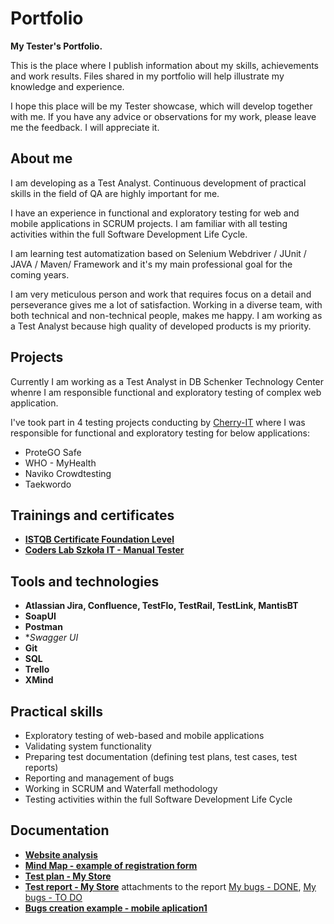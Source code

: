 # Portfolio
**My Tester's Portfolio.**

This is the place where I publish information about my skills, achievements and work results. Files shared in my portfolio will help illustrate my knowledge and experience.

I hope this place will be my Tester showcase, which will develop together with me.
If you have any advice or observations for my work, please leave me the feedback. I will appreciate it.


## About me
I am developing as a Test Analyst. 
Continuous development of practical skills in the field of QA are highly important for me.

I have an experience in functional and exploratory testing for web and mobile applications in SCRUM projects. I am familiar with all testing activities within the full Software Development Life Cycle.

I am learning test automatization based on Selenium Webdriver / JUnit / JAVA / Maven/ Framework and it's my main professional goal for the coming years.

I am very meticulous person and work that requires focus on a detail and perseverance gives me a lot of satisfaction. Working in a diverse team, with both technical and non-technical people, makes me happy.
I am working as a Test Analyst because high quality of developed products is my priority. 


## Projects
Currently I am working as a Test Analyst in DB Schenker Technology Center whenre I am responsible functional and exploratory testing of complex web application.

I've took part in 4 testing projects conducting by [Cherry-IT](http://cherry-it.pl/) where I was responsible for functional and exploratory testing for below applications:
* ProteGO Safe
* WHO - MyHealth
* Naviko Crowdtesting
* Taekwordo

## Trainings and certificates
* **[ISTQB Certificate Foundation Level](https://drive.google.com/file/d/1BVXTENwwOU1G-3KEW4weLdKVKMzKrA_i/view?usp=sharing)**
* **[Coders Lab Szkoła IT - Manual Tester](https://drive.google.com/file/d/1mgxPwrTAYT06EFsOd1vrLeWnf1U85yL6/view?usp=sharing)**

## Tools and technologies
* **Atlassian Jira, Confluence, TestFlo, TestRail, TestLink, MantisBT**
* **SoapUI**
* **Postman**
* **Swagger UI*
* **Git**
* **SQL**
* **Trello**
* **XMind**

## Practical skills
* Exploratory testing of web-based and mobile applications
* Validating system functionality
* Preparing test documentation (defining test plans, test cases, test reports)
* Reporting and management of bugs
* Working in SCRUM and Waterfall methodology
* Testing activities within the full Software Development Life Cycle

## Documentation
* **[Website analysis](https://drive.google.com/file/d/1giQpUc1SB0yaXQoUKSn6QgwhPFaSn5sO/view?usp=sharing)**
* **[Mind Map - example of registration form](https://drive.google.com/file/d/1szu3_rQfv-mw8KTzs0XV6rV-m-xE1tIS/view?usp=sharing)**
* **[Test plan - My Store](https://drive.google.com/file/d/1mkY2TI3Wjn7Kq_oddpLk1MUBRFJjDmnC/view?usp=sharing)**
* **[Test report - My Store](https://drive.google.com/file/d/1R4Q8HvhS2BnDTbke5mW22ZvfW2rQ4ez3/view?usp=sharing)** attachments to the report [My bugs - DONE](https://drive.google.com/file/d/1ji24b1_wIOoklRo5J0TV5_UWLBL2Zkhb/view?usp=sharing), [My bugs - TO DO](https://drive.google.com/file/d/1sQDjFO4chLuCdAcFEWPvR9CPCmPoAaIo/view?usp=sharing)
* **[Bugs creation example - mobile aplication1](https://drive.google.com/file/d/1EClOI7DTULLx3vYyX2ZMoniCOzl6N3PH/view?usp=sharing)**





